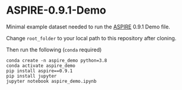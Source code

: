 # ASPIRE-0.9.1-Demo

Minimal example dataset needed to run the [ASPIRE](https://github.com/ComputationalCryoEM) 0.9.1 Demo file.

Change `root_folder` to your local path to this repository after cloning.

Then run the following (`conda` required)

```
conda create -n aspire_demo python=3.8
conda activate aspire_demo
pip install aspire==0.9.1
pip install jupyter
jupyter notebook aspire_demo.ipynb
```

